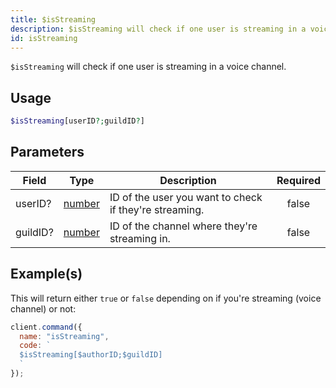 ```yaml
---
title: $isStreaming
description: $isStreaming will check if one user is streaming in a voice channel.
id: isStreaming
---
```


`$isStreaming` will check if one user is streaming in a voice channel.

## Usage

```php
$isStreaming[userID?;guildID?]
```

## Parameters

| Field    | Type                                                                                              | Description                                            | Required |
| -------- | ------------------------------------------------------------------------------------------------- | ------------------------------------------------------ | :------: |
| userID?  | [number](https://developer.mozilla.org/en-US/docs/Web/JavaScript/Reference/Global_Objects/Number) | ID of the user you want to check if they're streaming. |  false   |
| guildID? | [number](https://developer.mozilla.org/en-US/docs/Web/JavaScript/Reference/Global_Objects/Number) | ID of the channel where they're streaming in.          |  false   |

## Example(s)

This will return either `true` or `false` depending on if you're streaming (voice channel) or not:

```javascript
client.command({
  name: "isStreaming",
  code: `
  $isStreaming[$authorID;$guildID]
  `
});
```
